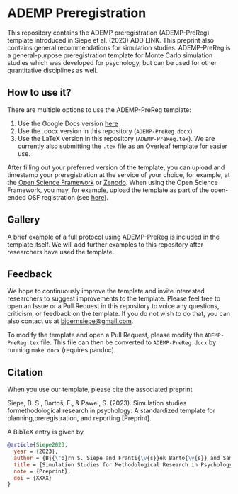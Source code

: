 # ADEMP Preregistration
This repository contains the ADEMP preregistration (ADEMP-PreReg) template introduced in Siepe et al. (2023) ADD LINK. This preprint also contains general recommendations for simulation studies. 
ADEMP-PreReg is a general-purpose preregistration template for Monte Carlo simulation studies which was developed for psychology, but can be used for other quantitative disciplines as well. 

## How to use it?
There are multiple options to use the ADEMP-PreReg template:

1. Use the Google Docs version [here](https://docs.google.com/document/d/1pHWHkzMwDmrmllTQjBzt9soscxoEH2QXj0cibqZM7og/edit?usp=sharing)
2. Use the .docx version in this repository (`ADEMP-PreReg.docx`)
3. Use the LaTeX version in this repository (`ADEMP-PreReg.tex`). We are currently also submitting the `.tex` file as an Overleaf template for easier use. 

After filling out your preferred version of the template, you can upload and timestamp your preregistration at the service of your choice, for example, at the [Open Science Framework](https://help.osf.io/article/158-create-a-preregistration) or [Zenodo](https://zenodo.org/).
When using the Open Science Framework, you may, for example, upload the template as part of the open-ended OSF registration (see [here](https://osf.io/zab38/wiki/home/)). 

## Gallery 
A brief example of a full protocol using ADEMP-PreReg is included in the template itself. We will add further examples to this repository after researchers have used the template.

## Feedback
We hope to continuously improve the template and invite interested researchers to suggest improvements to the template. Please feel free to open an Issue or a Pull Request in this repository to voice any questions, criticism, or feedback on the template. If you do not wish to do that, you can also contact us at bjoernsiepe@gmail.com.

To modify the template and open a Pull Request, please modify the `ADEMP-PreReg.tex` file. This file can then be converted to `ADEMP-PreReg.docx` by running `make docx` (requires pandoc).


## Citation
When you use our template, please cite the associated preprint

Siepe, B. S., Bartoš, F., & Pawel, S. (2023). Simulation studies formethodological research in psychology: A standardized template for planning,preregistration, and reporting [Preprint].

A BibTeX entry is given by

```BibTeX
@article{Siepe2023,
  year = {2023},
  author = {Bj{\"o}rn S. Siepe and Franti{\v{s}}ek Barto{\v{s}} and Samuel Pawel},
  title = {Simulation Studies for Methodological Research in Psychology: A Standardized Template for Planning, Preregistration, and Reporting},
  note = {Preprint},
  doi = {XXXX}
}
```
